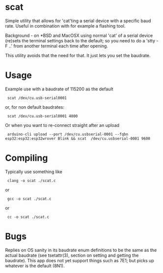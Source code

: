 
# scat

Simple utility that allows for 'cat'ting a serial device 
with a specific baud rate. Useful in combination with
for example a flashing tool. 

Background - on *BSD and MacOSX using normal 'cat' of a 
serial device (re)sets the terminal settings back to the
default; so you need to do a 'stty -F ..' from another
terminal each time after opening. 

This utility avoids that the need for that. It just
lets you set the baudrate.

# Usage

Example use with a baudrate of 115200 as the default

     scat /dev/cu.usb-serial0001

or, for non default baudrates:

     scat /dev/cu.usb-serial0001 4800

Or when you want to re-connect straight after an upload

     arduino-cli upload --port /dev/cu.usbserial-0001 --fqbn esp32:esp32:esp32wrover Blink && scat  /dev/cu.usbserial-0001 9600

# Compiling

Typically use something like

     clang -o scat ./scat.c

or

     gcc -o scat ./scat.c

or

     cc -o scat ./scat.c

# Bugs

Replies on OS sanity in its baudrate enum definitions to be the
same as the actual baudrate (see tsetattr(3), section on setting
and getting the baudrate). This app does not yet support things
such as 7E1; but picks up whatever is the default (8N1).
